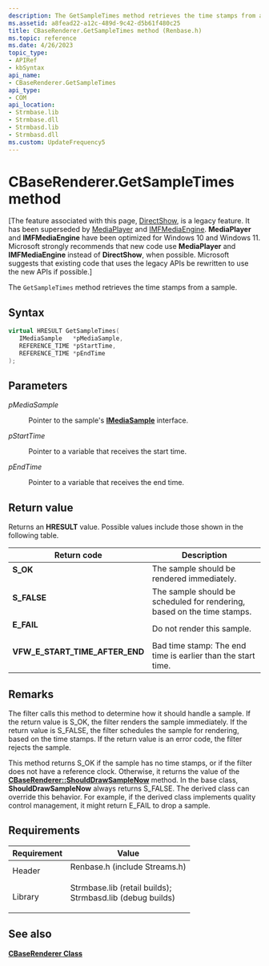 ```yaml
---
description: The GetSampleTimes method retrieves the time stamps from a sample.
ms.assetid: a8fead22-a12c-489d-9c42-d5b61f480c25
title: CBaseRenderer.GetSampleTimes method (Renbase.h)
ms.topic: reference
ms.date: 4/26/2023
topic_type: 
- APIRef
- kbSyntax
api_name: 
- CBaseRenderer.GetSampleTimes
api_type: 
- COM
api_location: 
- Strmbase.lib
- Strmbase.dll
- Strmbasd.lib
- Strmbasd.dll
ms.custom: UpdateFrequency5
---
```


# CBaseRenderer.GetSampleTimes method

\[The feature associated with this page, [DirectShow](/windows/win32/directshow/directshow), is a legacy feature. It has been superseded by [MediaPlayer](/uwp/api/Windows.Media.Playback.MediaPlayer) and [IMFMediaEngine](/windows/win32/api/mfmediaengine/nn-mfmediaengine-imfmediaengine). **MediaPlayer** and **IMFMediaEngine** have been optimized for Windows 10 and Windows 11. Microsoft strongly recommends that new code use **MediaPlayer** and **IMFMediaEngine** instead of **DirectShow**, when possible. Microsoft suggests that existing code that uses the legacy APIs be rewritten to use the new APIs if possible.\]

The `GetSampleTimes` method retrieves the time stamps from a sample.

## Syntax


```C++
virtual HRESULT GetSampleTimes(
   IMediaSample   *pMediaSample,
   REFERENCE_TIME *pStartTime,
   REFERENCE_TIME *pEndTime
);
```



## Parameters

<dl> <dt>

*pMediaSample* 
</dt> <dd>

Pointer to the sample's [**IMediaSample**](/windows/desktop/api/Strmif/nn-strmif-imediasample) interface.

</dd> <dt>

*pStartTime* 
</dt> <dd>

Pointer to a variable that receives the start time.

</dd> <dt>

*pEndTime* 
</dt> <dd>

Pointer to a variable that receives the end time.

</dd> </dl>

## Return value

Returns an **HRESULT** value. Possible values include those shown in the following table.



| Return code                                                                                                    | Description                                                                        |
|----------------------------------------------------------------------------------------------------------------|------------------------------------------------------------------------------------|
| <dl> <dt>**S\_OK**</dt> </dl>                           | The sample should be rendered immediately.<br/>                              |
| <dl> <dt>**S\_FALSE**</dt> </dl>                        | The sample should be scheduled for rendering, based on the time stamps.<br/> |
| <dl> <dt>**E\_FAIL**</dt> </dl>                         | Do not render this sample.<br/>                                              |
| <dl> <dt>**VFW\_E\_START\_TIME\_AFTER\_END**</dt> </dl> | Bad time stamp: The end time is earlier than the start time.<br/>            |



 

## Remarks

The filter calls this method to determine how it should handle a sample. If the return value is S\_OK, the filter renders the sample immediately. If the return value is S\_FALSE, the filter schedules the sample for rendering, based on the time stamps. If the return value is an error code, the filter rejects the sample.

This method returns S\_OK if the sample has no time stamps, or if the filter does not have a reference clock. Otherwise, it returns the value of the [**CBaseRenderer::ShouldDrawSampleNow**](cbaserenderer-shoulddrawsamplenow.md) method. In the base class, **ShouldDrawSampleNow** always returns S\_FALSE. The derived class can override this behavior. For example, if the derived class implements quality control management, it might return E\_FAIL to drop a sample.

## Requirements



| Requirement | Value |
|--------------------|--------------------------------------------------------------------------------------------------------------------------------------------------------------------------------------------|
| Header<br/>  | <dl> <dt>Renbase.h (include Streams.h)</dt> </dl>                                                                                   |
| Library<br/> | <dl> <dt>Strmbase.lib (retail builds); </dt> <dt>Strmbasd.lib (debug builds)</dt> </dl> |



## See also

<dl> <dt>

[**CBaseRenderer Class**](cbaserenderer.md)
</dt> </dl>

 

 




